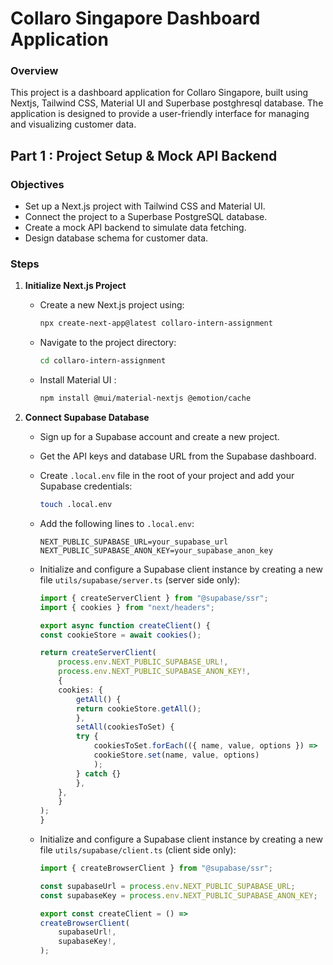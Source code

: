 # Collaro Singapore Dashboard Application
<!-- 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 -->

### Overview
This project is a dashboard application for Collaro Singapore, built using Nextjs, Tailwind CSS, Material UI and Superbase postghresql database. The application is designed to provide a user-friendly interface for managing and visualizing customer data.

## Part 1 : Project Setup & Mock API Backend

### Objectives
- Set up a Next.js project with Tailwind CSS and Material UI.
- Connect the project to a Superbase PostgreSQL database.
- Create a mock API backend to simulate data fetching.
- Design database schema for customer data.

### Steps

1. **Initialize Next.js Project**
   - Create a new Next.js project using:  
        ```bash
        npx create-next-app@latest collaro-intern-assignment
        ```
   - Navigate to the project directory: 
        ```bash
        cd collaro-intern-assignment
        ```
   - Install Material UI : 
        ```bash
        npm install @mui/material-nextjs @emotion/cache
        ```

2. **Connect Supabase Database**
   - Sign up for a Supabase account and create a new project.
   - Get the API keys and database URL from the Supabase dashboard.
   - Create `.local.env` file in the root of your project and add your Supabase credentials:
        ```bash
        touch .local.env
        ```
    - Add the following lines to `.local.env`:
        ```
        NEXT_PUBLIC_SUPABASE_URL=your_supabase_url
        NEXT_PUBLIC_SUPABASE_ANON_KEY=your_supabase_anon_key
        ```
    - Initialize and configure a Supabase client instance by creating a new file `utils/supabase/server.ts` (server side only):

        ```typescript
        import { createServerClient } from "@supabase/ssr";
        import { cookies } from "next/headers";

        export async function createClient() {
        const cookieStore = await cookies();

        return createServerClient(
            process.env.NEXT_PUBLIC_SUPABASE_URL!,
            process.env.NEXT_PUBLIC_SUPABASE_ANON_KEY!,
            {
            cookies: {
                getAll() {
                return cookieStore.getAll();
                },
                setAll(cookiesToSet) {
                try {
                    cookiesToSet.forEach(({ name, value, options }) =>
                    cookieStore.set(name, value, options)
                    );
                } catch {}
                },
            },
            }
        );
        }
        ```

    - Initialize and configure a Supabase client instance by creating a new file `utils/supabase/client.ts` (client side only):
        ```typescript
        import { createBrowserClient } from "@supabase/ssr";

        const supabaseUrl = process.env.NEXT_PUBLIC_SUPABASE_URL;
        const supabaseKey = process.env.NEXT_PUBLIC_SUPABASE_ANON_KEY;

        export const createClient = () =>
        createBrowserClient(
            supabaseUrl!,
            supabaseKey!,
        );
        ```





